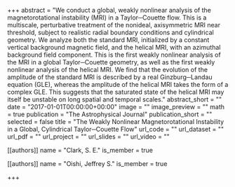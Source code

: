 +++
abstract = "We conduct a global, weakly nonlinear analysis of the magnetorotational instability (MRI) in a Taylor─Couette flow. This is a multiscale, perturbative treatment of the nonideal, axisymmetric MRI near threshold, subject to realistic radial boundary conditions and cylindrical geometry. We analyze both the standard MRI, initialized by a constant vertical background magnetic field, and the helical MRI, with an azimuthal background field component. This is the first weakly nonlinear analysis of the MRI in a global Taylor─Couette geometry, as well as the first weakly nonlinear analysis of the helical MRI. We find that the evolution of the amplitude of the standard MRI is described by a real Ginzburg─Landau equation (GLE), whereas the amplitude of the helical MRI takes the form of a complex GLE. This suggests that the saturated state of the helical MRI may itself be unstable on long spatial and temporal scales."
abstract_short = ""
date = "2017-01-01T00:00:00+00:00"
image = ""
image_preview = ""
math = true
publication = "The Astrophysical Journal"
publication_short = ""
selected = false
title = "The Weakly Nonlinear Magnetorotational Instability in a Global, Cylindrical Taylor─Couette Flow"
url_code = ""
url_dataset = ""
url_pdf = ""
url_project = ""
url_slides = ""
url_video = ""



[[authors]]
    name = "Clark, S. E."
    is_member = true


[[authors]]
    name = "Oishi, Jeffrey S."
    is_member = true

+++
 